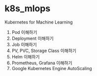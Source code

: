 # k8s_mlops
Kubernetes for Machine Learning

1. Pod 이해하기
2. Deployment 이해하기
3. Job 이해하기
4. PV, PVC, Storage Class 이해하기
5. Helm 이해하기
6. Prometheus, Grafana 이해하기
7. Google Kubernetes Engine AutoScaling 
